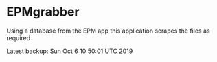 # EPMgrabber
Using a database from the EPM app this application scrapes the files as required


Latest backup: Sun Oct 6 10:50:01 UTC 2019
